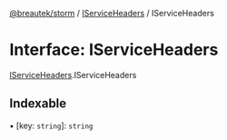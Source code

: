 [@breautek/storm](../README.md) / [IServiceHeaders](../modules/IServiceHeaders.md) / IServiceHeaders

# Interface: IServiceHeaders

[IServiceHeaders](../modules/IServiceHeaders.md).IServiceHeaders

## Indexable

▪ [key: `string`]: `string`
